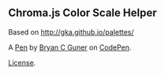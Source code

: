 Chroma.js Color Scale Helper
----------------------------
Based on http://gka.github.io/palettes/

A [Pen](https://codepen.io/bgoonz/pen/ExXJeaL) by [Bryan C Guner](https://codepen.io/bgoonz) on [CodePen](https://codepen.io).

[License](https://codepen.io/bgoonz/pen/ExXJeaL/license).